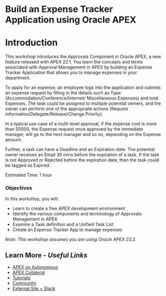 # Build an Expense Tracker Application using Oracle APEX

# Introduction

This workshop introduces the Approvals Component in Oracle APEX, a new feature released with APEX 22.1. You learn the concepts and terms associated with Approval Management in APEX by building an Expense Tracker Application that allows you to manage expenses in your department.

To apply for an expense, an employee logs into the application and submits an expense request by filling in the details such as Type (Accommodation/Conference/Internet/ Miscellaneous Expenses) and total Expenses. The task could be assigned to multiple potential owners, and the owner can perform one of the appropriate actions (Request information/Delegate/Release/Change Priority).

In a typical use case of a multi-level approval, if the expense cost is more than 50000, the Expense request once approved by the immediate manager, will go to the next manager and so on, depending on the Expense amount.

Further, a task can have a Deadline and an Expiration date. The potential owner receives an Email 30 mins before the expiration of a task. If the task is not Approved or Rejected before the expiration date, then the task could be tagged as Expired.

Estimated Time: 1 hour

### Objectives
In this workshop, you will:
- Learn to create a free APEX development environment
- Identify the various components and terminology of Approvals Management in APEX
- Examine a Task definition and a Unified Task List
- Create an Expense Tracker App to manage expenses


*Note: This workshop assumes you are using Oracle APEX 23.2.*

## Learn More - *Useful Links*

- [APEX on Autonomous](https://apex.oracle.com/autonomous)
- [APEX Collateral](https://www.oracle.com/database/technologies/appdev/apex/collateral.html)
- [Tutorials](https://apex.oracle.com/en/learn/tutorials)
- [Community](https://apex.oracle.com/community)
- [External Site + Slack](http://apex.world)

